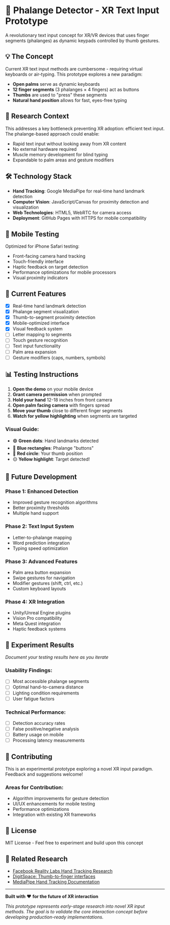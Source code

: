 # 🤚 Phalange Detector - XR Text Input Prototype

A revolutionary text input concept for XR/VR devices that uses finger segments (phalanges) as dynamic keypads controlled by thumb gestures.


## 💡 The Concept

Current XR text input methods are cumbersome - requiring virtual keyboards or air-typing. This prototype explores a new paradigm:

- **Open palms** serve as dynamic keyboards
- **12 finger segments** (3 phalanges × 4 fingers) act as buttons
- **Thumbs** are used to "press" these segments
- **Natural hand position** allows for fast, eyes-free typing

## 🔬 Research Context

This addresses a key bottleneck preventing XR adoption: efficient text input. The phalange-based approach could enable:
- Rapid text input without looking away from XR content
- No external hardware required
- Muscle memory development for blind typing
- Expandable to palm areas and gesture modifiers

## 🛠️ Technology Stack

- **Hand Tracking**: Google MediaPipe for real-time hand landmark detection
- **Computer Vision**: JavaScript/Canvas for proximity detection and visualization
- **Web Technologies**: HTML5, WebRTC for camera access
- **Deployment**: GitHub Pages with HTTPS for mobile compatibility

## 📱 Mobile Testing

Optimized for iPhone Safari testing:
- Front-facing camera hand tracking
- Touch-friendly interface
- Haptic feedback on target detection
- Performance optimizations for mobile processors
- Visual proximity indicators

## 🎯 Current Features

- [x] Real-time hand landmark detection
- [x] Phalange segment visualization
- [x] Thumb-to-segment proximity detection
- [x] Mobile-optimized interface
- [x] Visual feedback system
- [ ] Letter mapping to segments
- [ ] Touch gesture recognition
- [ ] Text input functionality
- [ ] Palm area expansion
- [ ] Gesture modifiers (caps, numbers, symbols)

## 📊 Testing Instructions

1. **Open the demo** on your mobile device
2. **Grant camera permission** when prompted
3. **Hold your hand** 12-18 inches from front camera
4. **Open palm facing camera** with fingers spread
5. **Move your thumb** close to different finger segments
6. **Watch for yellow highlighting** when segments are targeted

### Visual Guide:
- 🟢 **Green dots**: Hand landmarks detected
- 🔵 **Blue rectangles**: Phalange "buttons" 
- 🔴 **Red circle**: Your thumb position
- 🟡 **Yellow highlight**: Target detected!

## 🔮 Future Development

### Phase 1: Enhanced Detection
- Improved gesture recognition algorithms
- Better proximity thresholds
- Multiple hand support

### Phase 2: Text Input System
- Letter-to-phalange mapping
- Word prediction integration
- Typing speed optimization

### Phase 3: Advanced Features
- Palm area button expansion
- Swipe gestures for navigation
- Modifier gestures (shift, ctrl, etc.)
- Custom keyboard layouts

### Phase 4: XR Integration
- Unity/Unreal Engine plugins
- Vision Pro compatibility
- Meta Quest integration
- Haptic feedback systems

## 🧪 Experiment Results

*Document your testing results here as you iterate*

### Usability Findings:
- [ ] Most accessible phalange segments
- [ ] Optimal hand-to-camera distance
- [ ] Lighting condition requirements
- [ ] User fatigue factors

### Technical Performance:
- [ ] Detection accuracy rates
- [ ] False positive/negative analysis
- [ ] Battery usage on mobile
- [ ] Processing latency measurements

## 🤝 Contributing

This is an experimental prototype exploring a novel XR input paradigm. Feedback and suggestions welcome!

### Areas for Contribution:
- Algorithm improvements for gesture detection
- UI/UX enhancements for mobile testing
- Performance optimizations
- Integration with existing XR frameworks

## 📄 License

MIT License - Feel free to experiment and build upon this concept

## 🔗 Related Research

- [Facebook Reality Labs Hand Tracking Research](https://research.facebook.com/publications/)
- [DigitSpace: Thumb-to-finger interfaces](https://dl.acm.org/doi/10.1145/2984511.2984546)
- [MediaPipe Hand Tracking Documentation](https://developers.google.com/mediapipe/solutions/vision/hand_landmarker)

---

**Built with** ❤️ **for the future of XR interaction**

*This prototype represents early-stage research into novel XR input methods. The goal is to validate the core interaction concept before developing production-ready implementations.*
